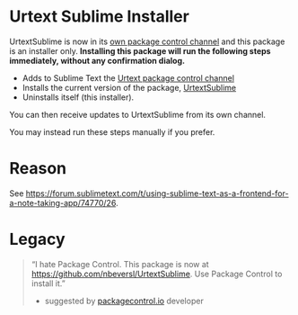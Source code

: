 # Urtext Sublime Installer


UrtextSublime is now in its [own package control channel](https://nbeversl.github.io/urtext-channel/channel.json) and this package is an installer only. **Installing this package will run the following steps immediately, without any confirmation dialog.**

- Adds to Sublime Text the [Urtext package control channel](https://nbeversl.github.io/urtext-channel/channel.json)
- Installs the current version of the package, [UrtextSublime](https://github.com/nbeversl/UrtextSublime)
- Uninstalls itself (this installer).

You can then receive updates to UrtextSublime from its own channel.

You may instead run these steps manually if you prefer.

# Reason

See https://forum.sublimetext.com/t/using-sublime-text-as-a-frontend-for-a-note-taking-app/74770/26. 

# Legacy

> “I hate Package Control. This package is now at https://github.com/nbeversl/UrtextSublime. Use Package Control to install it.”
> - suggested by [packagecontrol.io](packagecontrol.io) developer
